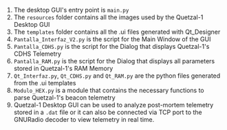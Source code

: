 1. The desktop GUI's entry point is `main.py`
2. The `resources` folder contains all the images used by the Quetzal-1 Desktop GUI
3. The `templates` folder contains all the .ui files generated with Qt_Designer
4. `Pantalla_Interfaz_V2.py` is the script for the Main Window of the GUI
5. `Pantalla_CDHS.py` is the script for the Dialog that displays Quetzal-1's CDHS Telemetry
6. `Pantalla_RAM.py`  is the script for the Dialog that displays all parameters stored in Quetzal-1's RAM Memory
7. `Qt_Interfaz.py`, `Qt_CDHS.py` and `Qt_RAM.py` are the python files generated from the .ui templates
8. `Modulo_HEX.py` is a module that contains the necessary functions to parse Quetzal-1's beacon telemetry
9. Quetzal-1 Desktop GUI can be used to analyze post-mortem telemetry stored in a `.dat` file or it can also be connected via TCP port to the GNURadio decoder to view telemetry in real time.
